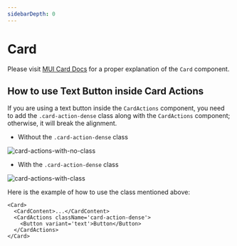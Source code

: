 ```yaml
---
sidebarDepth: 0
---
```


# Card

Please visit [MUI Card Docs](https://mui.com/components/cards/) for a proper explanation of the `Card` component.

## How to use Text Button inside Card Actions

If you are using a text button inside the `CardActions` component, you need to add the `.card-action-dense` class along with the `CardActions` component; otherwise, it will break the alignment.

- Without the `.card-action-dense` class

<img alt='card-actions-with-no-class' class='medium-zoom' :src="$withBase('/images/components/card-actions-with-no-class.png')" />

- With the `.card-action-dense` class

<img alt='card-actions-with-class' class='medium-zoom' :src="$withBase('/images/components/card-actions-with-class.png')" />

Here is the example of how to use the class mentioned above:

```tsx
<Card>
  <CardContent>...</CardContent>
  <CardActions className='card-action-dense'>
    <Button variant='text'>Button</Button>
  </CardActions>
</Card>
```
